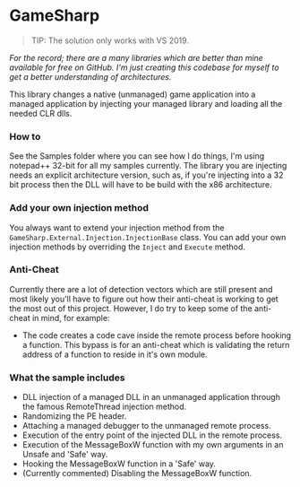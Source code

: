 # GameSharp

> TIP: The solution only works with VS 2019.

*For the record; there are a many libraries which are better than mine available for free on GitHub.
I'm just creating this codebase for myself to get a better understanding of architectures.*

This library changes a native (unmanaged) game application into a managed application by injecting your managed library and loading all the needed CLR dlls.

### How to

See the Samples folder where you can see how I do things, I'm using notepad++ 32-bit for all my samples currently.
The library you are injecting needs an explicit architecture version, such as, if you're injecting into a 32 bit process then the DLL will have to be build with the x86 architecture.

### Add your own injection method

You always want to extend your injection method from the `GameSharp.External.Injection.InjectionBase` class.
You can add your own injection methods by overriding the `Inject` and `Execute` method.

### Anti-Cheat

Currently there are a lot of detection vectors which are still present and most likely you'll have to figure out how their anti-cheat is working to get the most out of this project.
However, I do try to keep some of the anti-cheat in mind, for example:
- The code creates a code cave inside the remote process before hooking a function.
This bypass is for an anti-cheat which is validating the return address of a function to reside in it's own module.

### What the sample includes

- DLL injection of a managed DLL in an unmanaged application through the famous RemoteThread injection method.
- Randomizing the PE header.
- Attaching a managed debugger to the unmanaged remote process.
- Execution of the entry point of the injected DLL in the remote process.
- Execution of the MessageBoxW function with my own arguments in an Unsafe and 'Safe' way.
- Hooking the MessageBoxW function in a 'Safe' way.
- (Currently commented) Disabling the MessageBoxW function.
